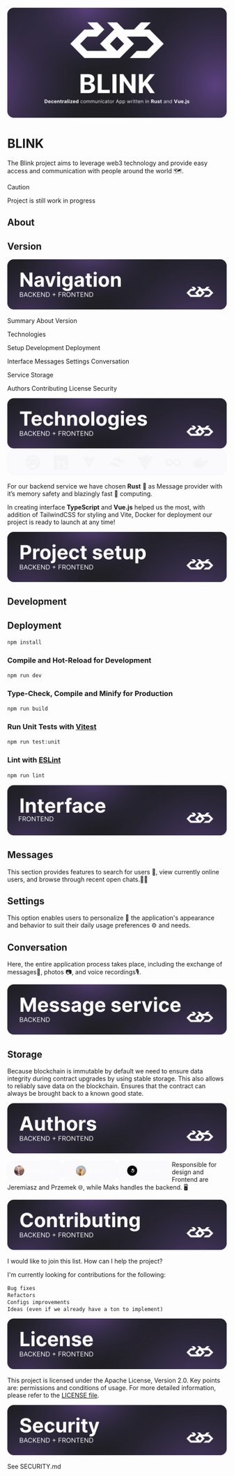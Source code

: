 ![BLINK](./.github/readme/heading.svg)

# BLINK

The Blink project aims to leverage web3 technology and provide easy access and communication with people around the
world 🗺️.

> [!Caution]
> <span id="status">Project is still work in progress</span>

## About

## Version

![Navigation](./.github/readme/navigation.svg)

Summary
About
Version

Technologies

Setup
Development
Deployment

Interface
Messages
Settings
Conversation

Service
Storage

Authors
Contributing
License
Security

![Technologies](./.github/readme/technologies.svg)
![Icons](./.github/readme/icons.svg)

For our backend service we have chosen **Rust** 🦀 as Message provider with it’s memory safety and blazingly fast 🚀
computing.

In creating interface **TypeScript** and **Vue.js** helped us the most, with addition of TailwindCSS for styling and
Vite,
Docker for deployment our project is ready to launch at any time!

![Project setup](./.github/readme/setup.svg)

## Development

## Deployment

```sh
npm install
```

### Compile and Hot-Reload for Development

```sh
npm run dev
```

### Type-Check, Compile and Minify for Production

```sh
npm run build
```

### Run Unit Tests with [Vitest](https://vitest.dev/)

```sh
npm run test:unit
```

### Lint with [ESLint](https://eslint.org/)

```sh
npm run lint
```

![Interface](./.github/readme/interface.svg)

## Messages

This section provides features to search for users 👥, view currently online users, and browse through recent open
chats.🧑‍💻

## Settings

This option enables users to personalize 🎨 the application's appearance and behavior to suit their daily usage
preferences ⚙️ and needs.

## Conversation

Here, the entire application process takes place, including the exchange of messages📱, photos 📷, and voice recordings🎙.

![Service](./.github/readme/service.svg)

## Storage

Because blockchain is immutable by default we need to ensure data integrity during contract upgrades by using stable
storage. This also allows to reliably save data on the blockchain. Ensures that the contract can always be brought back
to a known good state.

![Authors](./.github/readme/authors.svg)

<img src="./.github/readme/botprzemek.svg" alt="botprzemek" width="25%" align="left"/>
<img src="./.github/readme/braspi.svg" alt="Braspi" width="25%" align="left"/>
<img src="./.github/readme/ponurakk.svg" alt="ponurakk" width="25%" align="left"/>

Responsible for design and Frontend are Jeremiasz and Przemek 🌐, while Maks handles the backend. 🖥️

![Contributing](./.github/readme/contributing.svg)

I would like to join this list. How can I help the project?

I'm currently looking for contributions for the following:

    Bug fixes
    Refactors
    Configs improvements
    Ideas (even if we already have a ton to implement)

![License](./.github/readme/license.svg)

This project is licensed under the Apache License, Version 2.0. Key points are: permissions and conditions of usage. For
more detailed information, please refer to the [LICENSE file](./LICENSE).

![Security](./.github/readme/security.svg)

See SECURITY.md